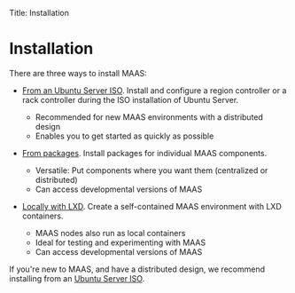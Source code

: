 Title: Installation


# Installation

There are three ways to install MAAS:

- [From an Ubuntu Server ISO](installconfig-server-iso.html). Install and
  configure a region controller or a rack controller during the ISO
  installation of Ubuntu Server.
  - Recommended for new MAAS environments with a distributed design
  - Enables you to get started as quickly as possible 

- [From packages](installconfig-package-install.html). Install packages for
  individual MAAS components.
  - Versatile: Put components where you want them (centralized or distributed)
  - Can access developmental versions of MAAS

- [Locally with LXD](installconfig-lxd-install.html). Create a self-contained
  MAAS environment with LXD containers.
  - MAAS nodes also run as local containers
  - Ideal for testing and experimenting with MAAS
  - Can access developmental versions of MAAS

If you're new to MAAS, and have a distributed design, we recommend installing
from an [Ubuntu Server ISO](installconfig-server-iso.html).

